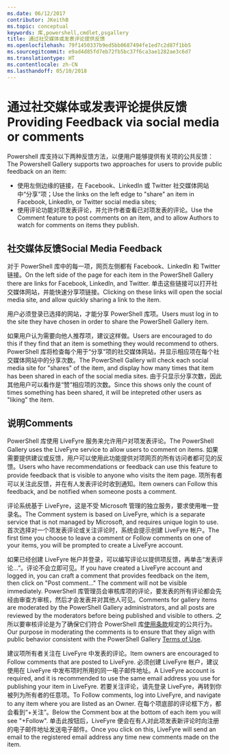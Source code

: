 ```yaml
---
ms.date: 06/12/2017
contributor: JKeithB
ms.topic: conceptual
keywords: 库,powershell,cmdlet,psgallery
title: 通过社交媒体或发表评论提供反馈
ms.openlocfilehash: 79f1450337b9ed5bb0687494fe1ed7c2d87f1bb5
ms.sourcegitcommit: e9ad4d85fd7eb72fb5bc37f6ca3ae1282ae3c6d7
ms.translationtype: HT
ms.contentlocale: zh-CN
ms.lasthandoff: 05/10/2018
---
```

# <a name="providing-feedback-via-social-media-or-comments"></a><span data-ttu-id="3e996-103">通过社交媒体或发表评论提供反馈</span><span class="sxs-lookup"><span data-stu-id="3e996-103">Providing Feedback via social media or comments</span></span>

<span data-ttu-id="3e996-104">Powershell 库支持以下两种反馈方法，以便用户能够提供有关项的公共反馈：</span><span class="sxs-lookup"><span data-stu-id="3e996-104">The Powershell Gallery supports two approaches for users to provide public feedback on an item:</span></span>

- <span data-ttu-id="3e996-105">使用左侧边缘的链接，在 Facebook、LinkedIn 或 Twitter 社交媒体网站中“分享”项；</span><span class="sxs-lookup"><span data-stu-id="3e996-105">Use the links on the left edge to "share" an item in Facebook, LinkedIn, or Twitter social media sites;</span></span>
- <span data-ttu-id="3e996-106">使用评论功能对项发表评论，并允许作者查看已对项发表的评论。</span><span class="sxs-lookup"><span data-stu-id="3e996-106">Use the Comment feature to post comments on an item, and to allow Authors to watch for comments on items they publish.</span></span>

## <a name="social-media-feedback"></a><span data-ttu-id="3e996-107">社交媒体反馈</span><span class="sxs-lookup"><span data-stu-id="3e996-107">Social Media Feedback</span></span>

<span data-ttu-id="3e996-108">对于 PowerShell 库中的每一项，网页左侧都有 Facebook、LinkedIn 和 Twitter 链接。</span><span class="sxs-lookup"><span data-stu-id="3e996-108">On the left side of the page for each item in the PowerShell Gallery there are links for Facebook, LinkedIn, and Twitter.</span></span>
<span data-ttu-id="3e996-109">单击这些链接可以打开社交媒体网站，并能快速分享项链接。</span><span class="sxs-lookup"><span data-stu-id="3e996-109">Clicking on these links will open the social media site, and allow quickly sharing a link to the item.</span></span>

<span data-ttu-id="3e996-110">用户必须登录已选择的网站，才能分享 PowerShell 库项。</span><span class="sxs-lookup"><span data-stu-id="3e996-110">Users must log in to the site they have chosen in order to share the PowerShell Gallery item.</span></span>

<span data-ttu-id="3e996-111">如果用户认为需要向他人推荐项，建议这样做。</span><span class="sxs-lookup"><span data-stu-id="3e996-111">Users are encouraged to do this if they find that an item is something they would recommend to others.</span></span>
<span data-ttu-id="3e996-112">PowerShell 库将检查每个用于“分享”项的社交媒体网站，并显示相应项在每个社交媒体网站中的分享次数。</span><span class="sxs-lookup"><span data-stu-id="3e996-112">The PowerShell Gallery will check each social media site for "shares" of the item, and display how many times that item has been shared in each of the social media sites.</span></span>
<span data-ttu-id="3e996-113">由于只显示分享次数，因此其他用户可以看作是“赞”相应项的次数。</span><span class="sxs-lookup"><span data-stu-id="3e996-113">Since this shows only the count of times something has been shared, it will be intepreted other users as "liking" the item.</span></span>


## <a name="comments"></a><span data-ttu-id="3e996-114">说明</span><span class="sxs-lookup"><span data-stu-id="3e996-114">Comments</span></span>

<span data-ttu-id="3e996-115">PowerShell 库使用 LiveFyre 服务来允许用户对项发表评论。</span><span class="sxs-lookup"><span data-stu-id="3e996-115">The PowerShell Gallery uses the LiveFyre service to allow users to comment on items.</span></span>
<span data-ttu-id="3e996-116">如果需要提供建议或反馈，用户可以使用此功能提供对项网页的所有访问者都可见的反馈。</span><span class="sxs-lookup"><span data-stu-id="3e996-116">Users who have recommendations or feedback can use this feature to provide feedback that is visible to anyone who visits the item page.</span></span>
<span data-ttu-id="3e996-117">项所有者可以关注此反馈，并在有人发表评论时收到通知。</span><span class="sxs-lookup"><span data-stu-id="3e996-117">Item owners can Follow this feedback, and be notified when someone posts a comment.</span></span>

<span data-ttu-id="3e996-118">评论系统基于 LiveFyre，这是不受 Microsoft 管理的独立服务，要求使用唯一登录名。</span><span class="sxs-lookup"><span data-stu-id="3e996-118">The Comment system is based on LiveFyre, which is a separate service that is not managed by Microsoft, and requires unique login to use.</span></span>
<span data-ttu-id="3e996-119">首次选择对一个项发表评论或关注评论时，系统会提示创建 LiveFyre 帐户。</span><span class="sxs-lookup"><span data-stu-id="3e996-119">The first time you choose to leave a comment or Follow comments on one of your items, you will be prompted to create a LiveFyre account.</span></span>

<span data-ttu-id="3e996-120">如果已经创建 LiveFyre 帐户并登录，可以编写评论以提供项反馈，再单击“发表评论...”。评论不会立即可见。</span><span class="sxs-lookup"><span data-stu-id="3e996-120">If you have created a LiveFyre account and logged in, you can craft a comment that provides feedback on the item, then click on "Post comment..." The comment will not be visible immediately.</span></span>
<span data-ttu-id="3e996-121">PowerShell 库管理员会审核库项的评论，要发表的所有评论都会先经由审查方审核，然后才会发表并对其他人可见。</span><span class="sxs-lookup"><span data-stu-id="3e996-121">Comments for gallery items are moderated by the PowerShell Gallery administrators, and all posts are reviewed by the moderators before being published and visible to others.</span></span>
<span data-ttu-id="3e996-122">之所以要审核评论是为了确保它们符合 PowerShell 库[使用条款](https://www.powershellgallery.com/policies/Terms)规定的公共行为。</span><span class="sxs-lookup"><span data-stu-id="3e996-122">Our purpose in moderating the comments is to ensure that they align with public behavior consistent with the PowerShell Gallery [Terms of Use](https://www.powershellgallery.com/policies/Terms).</span></span>

<span data-ttu-id="3e996-123">建议项所有者关注在 LiveFyre 中发表的评论。</span><span class="sxs-lookup"><span data-stu-id="3e996-123">Item owners are encouraged to Follow comments that are posted to LiveFyre.</span></span>
<span data-ttu-id="3e996-124">必须创建 LiveFyre 帐户，建议使用在 LiveFyre 中发布项时所用的同一电子邮件地址。</span><span class="sxs-lookup"><span data-stu-id="3e996-124">A LiveFyre account is required, and it is recommended to use the same email address you use for publishing your item in LiveFyre.</span></span>
<span data-ttu-id="3e996-125">若要关注评论，请先登录 LiveFyre，再转到你被列为所有者的任意项。</span><span class="sxs-lookup"><span data-stu-id="3e996-125">To Follow comments, log into LiveFyre, and navigate to any item where you are listed as an Owner.</span></span>
<span data-ttu-id="3e996-126">在每个项底部的评论框下方，都会看到“+关注”。</span><span class="sxs-lookup"><span data-stu-id="3e996-126">Below the Comment box at the bottom of each item you will see "+Follow".</span></span>
<span data-ttu-id="3e996-127">单击此按钮后，LiveFyre 便会在有人对此项发表新评论时向注册的电子邮件地址发送电子邮件。</span><span class="sxs-lookup"><span data-stu-id="3e996-127">Once you click on this, LiveFyre will send an email to the registered email address any time new comments made on the item.</span></span>